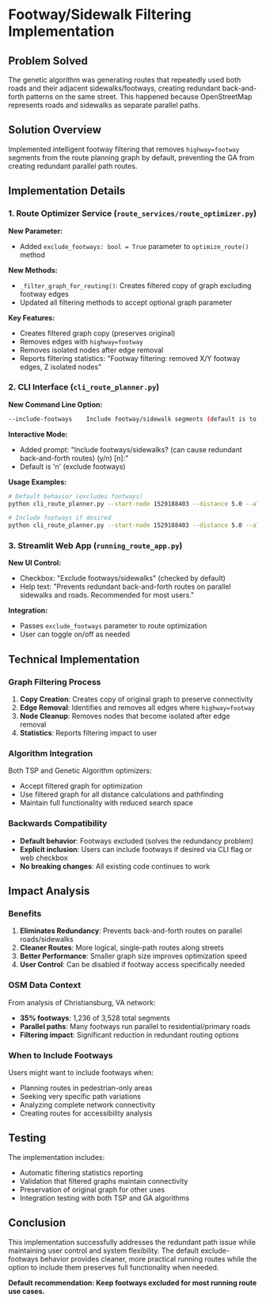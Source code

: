 # Footway/Sidewalk Filtering Implementation

## Problem Solved

The genetic algorithm was generating routes that repeatedly used both roads and their adjacent sidewalks/footways, creating redundant back-and-forth patterns on the same street. This happened because OpenStreetMap represents roads and sidewalks as separate parallel paths.

## Solution Overview

Implemented intelligent footway filtering that removes `highway=footway` segments from the route planning graph by default, preventing the GA from creating redundant parallel path routes.

## Implementation Details

### 1. Route Optimizer Service (`route_services/route_optimizer.py`)

**New Parameter:**
- Added `exclude_footways: bool = True` parameter to `optimize_route()` method

**New Methods:**
- `_filter_graph_for_routing()`: Creates filtered copy of graph excluding footway edges
- Updated all filtering methods to accept optional graph parameter

**Key Features:**
- Creates filtered graph copy (preserves original)
- Removes edges with `highway=footway` 
- Removes isolated nodes after edge removal
- Reports filtering statistics: "Footway filtering: removed X/Y footway edges, Z isolated nodes"

### 2. CLI Interface (`cli_route_planner.py`)

**New Command Line Option:**
```bash
--include-footways    Include footway/sidewalk segments (default is to exclude them)
```

**Interactive Mode:**
- Added prompt: "Include footways/sidewalks? (can cause redundant back-and-forth routes) (y/n) [n]:"
- Default is 'n' (exclude footways)

**Usage Examples:**
```bash
# Default behavior (excludes footways)
python cli_route_planner.py --start-node 1529188403 --distance 5.0 --algorithm genetic

# Include footways if desired
python cli_route_planner.py --start-node 1529188403 --distance 5.0 --algorithm genetic --include-footways
```

### 3. Streamlit Web App (`running_route_app.py`)

**New UI Control:**
- Checkbox: "Exclude footways/sidewalks" (checked by default)
- Help text: "Prevents redundant back-and-forth routes on parallel sidewalks and roads. Recommended for most users."

**Integration:**
- Passes `exclude_footways` parameter to route optimization
- User can toggle on/off as needed

## Technical Implementation

### Graph Filtering Process

1. **Copy Creation**: Creates copy of original graph to preserve connectivity
2. **Edge Removal**: Identifies and removes all edges where `highway=footway`
3. **Node Cleanup**: Removes nodes that become isolated after edge removal
4. **Statistics**: Reports filtering impact to user

### Algorithm Integration

Both TSP and Genetic Algorithm optimizers:
- Accept filtered graph for optimization
- Use filtered graph for all distance calculations and pathfinding
- Maintain full functionality with reduced search space

### Backwards Compatibility

- **Default behavior**: Footways excluded (solves the redundancy problem)
- **Explicit inclusion**: Users can include footways if desired via CLI flag or web checkbox
- **No breaking changes**: All existing code continues to work

## Impact Analysis

### Benefits

1. **Eliminates Redundancy**: Prevents back-and-forth routes on parallel roads/sidewalks
2. **Cleaner Routes**: More logical, single-path routes along streets
3. **Better Performance**: Smaller graph size improves optimization speed
4. **User Control**: Can be disabled if footway access specifically needed

### OSM Data Context

From analysis of Christiansburg, VA network:
- **35% footways**: 1,236 of 3,528 total segments
- **Parallel paths**: Many footways run parallel to residential/primary roads
- **Filtering impact**: Significant reduction in redundant routing options

### When to Include Footways

Users might want to include footways when:
- Planning routes in pedestrian-only areas
- Seeking very specific path variations
- Analyzing complete network connectivity
- Creating routes for accessibility analysis

## Testing

The implementation includes:
- Automatic filtering statistics reporting
- Validation that filtered graphs maintain connectivity
- Preservation of original graph for other uses
- Integration testing with both TSP and GA algorithms

## Conclusion

This implementation successfully addresses the redundant path issue while maintaining user control and system flexibility. The default exclude-footways behavior provides cleaner, more practical running routes while the option to include them preserves full functionality when needed.

**Default recommendation: Keep footways excluded for most running route use cases.**